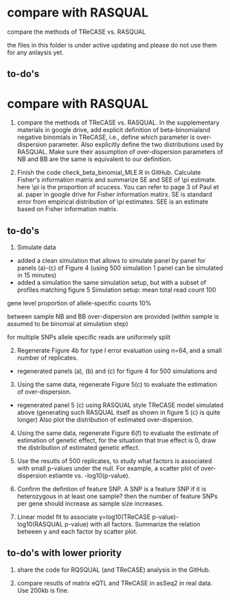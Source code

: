 # compare with RASQUAL
compare the methods of TReCASE vs. RASQUAL  

the files in this folder is under active updating and please do not use them for any anlaysis yet. 

## to-do's
# compare with RASQUAL
1. compare the methods of TReCASE vs. RASQUAL. In the supplementary materials in google drive, add explicit definition of beta-binomialand negative binomials in TReCASE, i.e., define which parameter is over-dispersion parameter. Also explicitly define the two distributions used by RASQUAL. Make sure their assumption of over-dispersion parameters of NB and BB are the same is equivalent to our definition. 

2. Finish the code check_beta_binomial_MLE.R in GitHub. Calculate Fisher's information matrix and summarize SE and SEE of \pi estimate. here \pi is the proportion of scucess. You can refer to page 3 of Paul et al. paper in google drive for Fisher information matirx. SE is standard error from empirical distribution of \pi estimates. SEE is an estimate based on Fisher information matrix. 


## to-do's

1. Simulate data
- added a clean simulation that allows to simulate panel by panel for panels (a)-(c) of Figure 4 (using 500 simulation 1 panel can be simulated in 15 minutes)
- added a simulation the same simulation setup, but with a subset of profiles matching figure 5
Simulation setup:
mean total read count 100

gene level proportion of allele-specific counts 10%

between sample NB and BB over-dispersion are provided (within sample is assumed to be binomial at simulation step)

for multiple SNPs allele specific reads are uniformely split

2. Regenerate Figure 4b for type I error evaluation using n=64, and a small number of replicates. 
- regenerated panels (a), (b) and (c) for figure 4 for 500 simulations and 

3. Using the same data, regenerate Figure 5(c) to evaluate the estimation of over-dispersion. 
- regenerated panel 5 (c) using RASQUAL style TReCASE model simulated above (generating such RASQUAL itself as shown in figure 5 (c) is quite longer) Also plot the distribution of estimated over-dispersion. 

4. Using the same data, regenerate Figure 6(f) to evaluate the estimate of estimation of genetic effect, for the situation that true effect is 0, draw the distribution of estimated genetic effect. 

5. Use the resutls of 500 replicates, to study what factors is associated with small p-values under the null. For example, a scatter plot of over-dispersion estiamte vs. -log10(p-value). 

6. Confirm the defintion of feature SNP. A SNP is a feature SNP if it is heterozygous in at least one sample? then the number of feature SNPs per gene should increase as sample size increases. 

7. Linear model fit to associate y=log10(TReCASE p-value)-log10(RASQUAL p-value) with all factors. Summarize the relation between y and each factor by scatter plot.

## to-do's with lower priority

1. share the code for RQSQUAL (and TReCASE) analysis in the GitHub.

2. compare resutls of matrix eQTL and TReCASE in asSeq2 in real data. Use 200kb is fine. 

